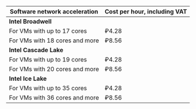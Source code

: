 | Software network acceleration | Cost per hour, including VAT |
| --- | --- |
| **Intel Broadwell** |
| For VMs with up to 17 cores | ₽4.28 |
| For VMs with 18 cores and more | ₽8.56 |
| **Intel Cascade Lake** |
| For VMs with up to 19 cores | ₽4.28 |
| For VMs with 20 cores and more | ₽8.56 |
| **Intel Ice Lake** |
| For VMs with up to 35 cores | ₽4.28 |
| For VMs with 36 cores and more | ₽8.56 |